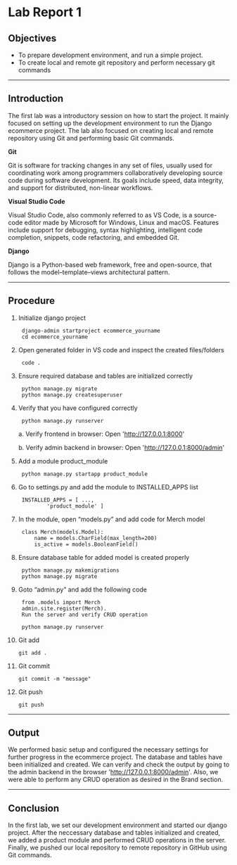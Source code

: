 # Lab Report 1

## Objectives

* To prepare development environment, and run a simple project.
* To create local and remote git repository and perform necessary git commands

***

## Introduction

The first lab was a introductory session on how to start the project. It mainly focused on setting up the development environment to run the Django ecommerce project. The lab also focused on creating local and remote repository using Git and performing basic Git commands.

**Git**

Git is software for tracking changes in any set of files, usually used for coordinating work among programmers collaboratively developing source code during software development. Its goals include speed, data integrity, and support for distributed, non-linear workflows.

**Visual Studio Code**

Visual Studio Code, also commonly referred to as VS Code, is a source-code editor made by Microsoft for Windows, Linux and macOS. Features include support for debugging, syntax highlighting, intelligent code completion, snippets, code refactoring, and embedded Git.

**Django**

Django is a Python-based web framework, free and open-source, that follows the model–template–views architectural pattern.

***

## Procedure

1. Initialize django project

        django-admin startproject ecommerce_yourname
        cd ecommerce_yourname

2. Open generated folder in VS code and inspect the created files/folders

        code .
        
3. Ensure required database and tables are initialized correctly

        python manage.py migrate
        python manage.py createsuperuser

4. Verify that you have configured correctly

        python manage.py runserver

    a. Verify frontend in browser: Open 'http://127.0.0.1:8000'

    b. Verify admin backend in browser: Open 'http://127.0.0.1:8000/admin'

5. Add a module product_module

        python manage.py startapp product_module

6. Go to settings.py and add the module to INSTALLED_APPS list

        INSTALLED_APPS = [ ...,
                'product_module' ]

7. In the module, open “models.py” and add code for Merch model

        class Merch(models.Model):
            name = models.CharField(max_length=200)
            is_active = models.BooleanField()

8. Ensure database table for added model is created properly

        python manage.py makemigrations
        python manage.py migrate

9. Goto “admin.py” and add the following code

        from .models import Merch
        admin.site.register(Merch).
        Run the server and verify CRUD operation

        python manage.py runserver

11. Git add

        git add .

12. Git commit

        git commit -m "message"

13. Git push

        git push

***

## Output

We performed basic setup and configured the necessary settings for further progress in the ecommerce project. The database and tables have been initialized and created. We can verify and check the output by going to the admin backend in the browser 'http://127.0.0.1:8000/admin'. Also, we were able to perform any CRUD operation as desired in the Brand section.

***

## Conclusion

In the first lab, we set our development environment and started our django project. After the neccessary database and tables initialized and created, we added a product module and performed CRUD operations in the server. Finally, we pushed our local repository to remote repository in GitHub using Git commands.